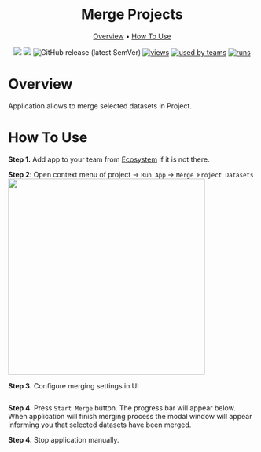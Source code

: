 <div align="center" markdown>
<img src=""/>

# Merge Projects

<p align="center">
  <a href="#Overview">Overview</a> •
  <a href="#How-To-Use">How To Use</a>
</p>


[![](https://img.shields.io/badge/supervisely-ecosystem-brightgreen)](https://ecosystem.supervise.ly/apps/supervisely-ecosystem/resize-images)
[![](https://img.shields.io/badge/slack-chat-green.svg?logo=slack)](https://supervise.ly/slack)
![GitHub release (latest SemVer)](https://img.shields.io/github/v/release/supervisely-ecosystem/resize-images)
[![views](https://app.supervise.ly/public/api/v3/ecosystem.counters?repo=supervisely-ecosystem/resize-images&counter=views&label=views)](https://supervise.ly)
[![used by teams](https://app.supervise.ly/public/api/v3/ecosystem.counters?repo=supervisely-ecosystem/resize-images&counter=downloads&label=used%20by%20teams)](https://supervise.ly)
[![runs](https://app.supervise.ly/public/api/v3/ecosystem.counters?repo=supervisely-ecosystem/resize-images&counter=runs&label=runs)](https://supervise.ly)

</div>

# Overview

Application allows to merge selected datasets in Project. 

# How To Use

**Step 1.** Add app to your team from [Ecosystem](https://ecosystem.supervise.ly/apps/merge-project-datasets) if it is not there.

**Step 2**: Open context menu of project -> `Run App` -> `Merge Project Datasets`
<img src="" height="400px"/>

**Step 3.** Configure merging settings in UI 
   
<img src="" />

**Step 4.** Press `Start Merge` button. The progress bar will appear below. 
When application will finish merging process the modal window will appear informing you that selected datasets have been merged.

**Step 4.** Stop application manually.
